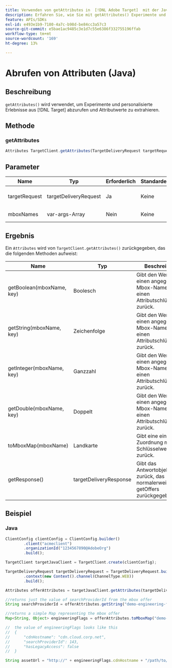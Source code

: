 ```yaml
---
title: Verwenden von getAttributes in  [!DNL Adobe Target]  mit der Java-SDK
description: Erfahren Sie, wie Sie mit getAttributes() Experimente und personalisierte Erlebnisse aus abrufen  [!DNL Target]  Attributwerte extrahieren können.
feature: APIs/SDKs
exl-id: e493e1b9-7180-4a7c-b98d-be84cc3a57c3
source-git-commit: e5bae1ac9485c3e1d7c55e6386f332755196ffab
workflow-type: tm+mt
source-wordcount: '169'
ht-degree: 13%

---
```


# Abrufen von Attributen (Java)

## Beschreibung

`getAttributes()` wird verwendet, um Experimente und personalisierte Erlebnisse aus [!DNL Target] abzurufen und Attributwerte zu extrahieren.

## Methode

### getAttributes

```javascript {line-numbers="true"}
Attributes TargetClient.getAttributes(TargetDeliveryRequest targetRequest, String ...mboxes)
```

## Parameter

| Name | Typ | Erforderlich | Standardeinstellung | Beschreibung |
| --- | --- | --- | --- | --- |
| targetRequest | targetDeliveryRequest | Ja | Keine | &#x200B; Dieselbe Zielgruppenanfrage wie für „Angebote [&quot; ](get-offers.md) |
| mboxNames | var-args-Array | Nein | Keine | Ein var-args-Array von mbox-Namen |


## Ergebnis

Ein `Attributes` wird von `TargetClient.getAttributes()` zurückgegeben, das die folgenden Methoden aufweist:

| Name | Typ | Beschreibung |
| --- | --- | --- |
| getBoolean(mboxName, key) | Boolesch | Gibt den Wert für einen angegebenen Mbox-Namen und einen Attributschlüssel zurück. |
| getString(mboxName, key) | Zeichenfolge | Gibt den Wert für einen angegebenen Mbox-Namen und einen Attributschlüssel zurück. |
| getInteger(mboxName, key) | Ganzzahl | Gibt den Wert für einen angegebenen Mbox-Namen und einen Attributschlüssel zurück. |
| getDouble(mboxName, key) | Doppelt | Gibt den Wert für einen angegebenen Mbox-Namen und einen Attributschlüssel zurück. |
| toMboxMap(mboxName) | Landkarte | Gibt eine einfache Zuordnung mit Schlüsselwertpaaren zurück. |
| getResponse() | targetDeliveryResponse | Gibt das Antwortobjekt zurück, das normalerweise von getOffers zurückgegeben wird |

## Beispiel

### Java

```javascript {line-numbers="true"}
ClientConfig clientConfig = ClientConfig.builder()
        .client("acmeclient")
        .organizationId("1234567890@AdobeOrg")
        .build();

TargetClient targetJavaClient = TargetClient.create(clientConfig);

TargetDeliveryRequest targetDeliveryRequest = TargetDeliveryRequest.builder()
        .context(new Context().channel(ChannelType.WEB))
        .build();

Attributes offerAttributes = targetJavaClient.getAttributes(targetDeliveryRequest, "demo-engineering-flags");

//returns just the value of searchProviderId from the mbox offer
String searchProviderId = offerAttributes.getString("demo-engineering-flags", "searchProviderId");

//returns a simple Map representing the mbox offer
Map<String, Object> engineeringFlags = offerAttributes.toMboxMap("demo-engineering-flags");

//  the value of engineeringFlags looks like this
//  {
//      "cdnHostname": "cdn.cloud.corp.net",
//      "searchProviderId": 143,
//      "hasLegacyAccess": false
//  }

String assetUrl = "http://" + engineeringFlags.cdnHostname + "/path/to/asset";
```
